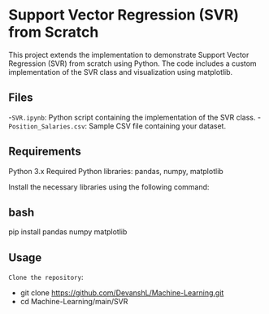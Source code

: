# Support Vector Regression (SVR) from Scratch

This project extends the implementation to demonstrate Support Vector Regression (SVR) from scratch using Python. The code includes a custom implementation of the SVR class and visualization using matplotlib.

## Files

-`SVR.ipynb`: Python script containing the implementation of the SVR class.
-`Position_Salaries.csv`: Sample CSV file containing your dataset.

## Requirements
Python 3.x
Required Python libraries: pandas, numpy, matplotlib

Install the necessary libraries using the following command:

## bash
pip install pandas numpy matplotlib


## Usage

`Clone the repository`:

- git clone https://github.com/DevanshL/Machine-Learning.git
- cd Machine-Learning/main/SVR
